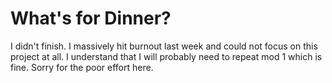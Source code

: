 # What's for Dinner?

I didn't finish. I massively hit burnout last week and could not focus on this project at all. I understand that I will probably need to repeat mod 1 which is fine. Sorry for the poor effort here.
